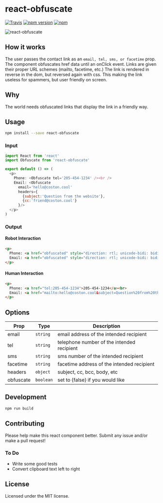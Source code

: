 # react-obfuscate 
[![Travis](https://img.shields.io/travis/coston/react-obfuscate.svg)](https://travis-ci.org/coston/react-obfuscate)
[![npm version](https://badge.fury.io/js/react-obfuscate.svg)](https://www.npmjs.com/package/react-obfuscate)
[![npm](https://img.shields.io/npm/dm/react-obfuscate.svg)](https://www.npmjs.com/package/react-obfuscate)

![react-obfuscate](https://user-images.githubusercontent.com/7424180/28096225-c2f07142-666c-11e7-96ab-c12f34d1b86f.png)

## How it works
The user passes the contact link as an ```email, tel, sms, or facetime``` prop. The component obfuscates href data until an onClick event. Links are given their proper URL schemes (mailto, facetime, etc.) The link is rendered in reverse in the dom, but reversed again with css. This making the link useless for spammers, but user friendly on screen.

## Why
The world needs obfuscated links that display the link in a friendly way.

## Usage
```bash
npm install --save react-obfuscate
```

### Input 
```javascript
import React from 'react'
import Obfuscate from 'react-obfuscate'

export default () => (
  <p>
    Phone: <Obfuscate tel='205-454-1234' /><br />
    Email: <Obfuscate 
      email='hello@coston.cool' 
      headers={
        {subject:'Question from the website'},
        {cc:'friend@coston.cool'}
      }/>
  </p>
)
```

### Output
#### Robot Interaction
```html
<p>
  Phone: <a href="obfuscated" style="direction: rtl; unicode-bidi: bidi-override;">4321-454-502</a><br>
  Email: <a href="obfuscated" style="direction: rtl; unicode-bidi: bidi-override;">looc.notsoc@olleh</a>
</p>
```

#### Human Interaction
```html
<p>
  Phone: <a href="tel:205-454-1234">205-454-1234</a><br>
  Email: <a href="mailto:hello@coston.cool&subject=Question%20from%20the%20website&cc=friend@coston.cool">hello@coston.cool</a>
</p>
```

## Options

Prop      | Type      | Description
----------|-----------|------------
email     | `string`  | email address of the intended recipient
tel       | `string`  | telephone number of the intended recipient
sms       | `string`  | sms number of the intended recipient
facetime  | `string`  | facetime address of the intended recipient
headers   | `object`  | subject, cc, bcc, body, etc
obfuscate | `boolean` | set to {false} if you would like


## Development

```bash
npm run build
```


## Contributing
Please help make this react component better. Submit any issue and/or make a pull request!

### To Do
- Write some good tests
- Convert clipboard text left to right

## License
Licensed under the MIT license.

